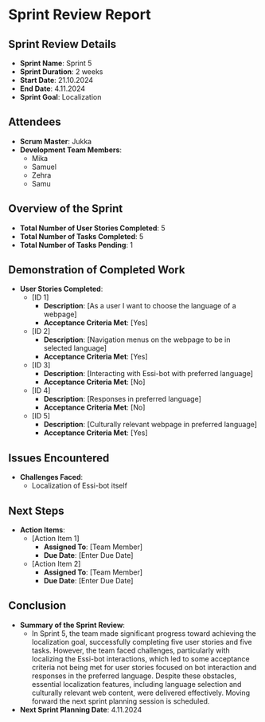 # Sprint Review Report

## Sprint Review Details
- **Sprint Name**: Sprint 5
- **Sprint Duration**: 2 weeks
- **Start Date**: 21.10.2024
- **End Date**: 4.11.2024
- **Sprint Goal**: Localization

## Attendees
- **Scrum Master**: Jukka
- **Development Team Members**: 
  - Mika
  - Samuel
  - Zehra
  - Samu

## Overview of the Sprint
- **Total Number of User Stories Completed**: 5
- **Total Number of Tasks Completed**: 5
- **Total Number of Tasks Pending**: 1

## Demonstration of Completed Work
- **User Stories Completed**:
  - [ID 1]
    - **Description**: [As a user I want to choose the language of a webpage]
    - **Acceptance Criteria Met**: [Yes]
  - [ID 2]
    - **Description**: [Navigation menus on the webpage to be in selected language]
    - **Acceptance Criteria Met**: [Yes]
  - [ID 3]
    - **Description**: [Interacting with Essi-bot with preferred language]
    - **Acceptance Criteria Met**: [No]
  - [ID 4]
    - **Description**: [Responses in preferred language]
    - **Acceptance Criteria Met**: [No]
  - [ID 5]
    - **Description**: [Culturally relevant webpage in preferred language]
    - **Acceptance Criteria Met**: [Yes]

## Issues Encountered
- **Challenges Faced**:
  - Localization of Essi-bot itself


## Next Steps
- **Action Items**:
  - [Action Item 1]
    - **Assigned To**: [Team Member]
    - **Due Date**: [Enter Due Date]
  - [Action Item 2]
    - **Assigned To**: [Team Member]
    - **Due Date**: [Enter Due Date]

## Conclusion
- **Summary of the Sprint Review**: 
  - In Sprint 5, the team made significant progress toward achieving the localization goal, successfully completing five user stories and five tasks. However, the team faced challenges, particularly with localizing the Essi-bot interactions, which led to some acceptance criteria not being met for user stories focused on bot interaction and responses in the preferred language. Despite these obstacles, essential localization features, including language selection and culturally relevant web content, were delivered effectively. Moving forward the next sprint planning session is scheduled.
- **Next Sprint Planning Date**: 4.11.2024
